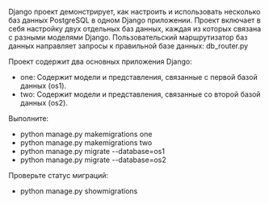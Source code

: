 Django проект демонстрирует, как настроить и использовать несколько баз данных PostgreSQL в одном Django приложении. 
Проект включает в себя настройку двух отдельных баз данных, каждая из которых связана с разными моделями Django.
Пользовательский маршрутизатор баз данных направляет запросы к правильной базе данных: db_router.py


Проект содержит два основных приложения Django:
- one: Содержит модели и представления, связанные с первой базой данных (os1).
- two: Содержит модели и представления, связанные со второй базой данных (os2).


Выполните:
- python manage.py makemigrations one
- python manage.py makemigrations two
- python manage.py migrate --database=os1
- python manage.py migrate --database=os2

Проверьте статус миграций:
- python manage.py showmigrations
